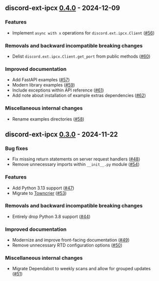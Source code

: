 ## discord-ext-ipcx [0.4.0](https://github.com/No767/discord-ext-ipcx/tree/0.4.0) - 2024-12-09

### Features

- Implement `async with x` operations for `discord.ext.ipcx.Client` ([#56](https://github.com/No767/discord-ext-ipcx/issues/56))

### Removals and backward incompatible breaking changes

- Delist `discord.ext.ipcx.Client.get_port` from public methods ([#60](https://github.com/No767/discord-ext-ipcx/issues/60))

### Improved documentation

- Add FastAPI examples ([#57](https://github.com/No767/discord-ext-ipcx/issues/57))
- Modern library examples ([#59](https://github.com/No767/discord-ext-ipcx/issues/59))
- Include exceptions within API reference ([#61](https://github.com/No767/discord-ext-ipcx/issues/61))
- Add note about installation of example extras dependencies ([#62](https://github.com/No767/discord-ext-ipcx/issues/62))

### Miscellaneous internal changes

- Rename examples directories ([#58](https://github.com/No767/discord-ext-ipcx/issues/58))


## discord-ext-ipcx [0.3.0](https://github.com/No767/discord-ext-ipcx/tree/0.3.0) - 2024-11-22

### Bug fixes

- Fix missing return statements on server request handlers ([#48](https://github.com/No767/discord-ext-ipcx/issues/48))
- Remove unnecessary imports within `__init__.py` module ([#54](https://github.com/No767/discord-ext-ipcx/issues/54))

### Features

- Add Python 3.13 support ([#47](https://github.com/No767/discord-ext-ipcx/issues/47))
- Migrate to [Towncrier](https://towncrier.readthedocs.io/en/stable/index.html) ([#53](https://github.com/No767/discord-ext-ipcx/issues/53))

### Removals and backward incompatible breaking changes

- Entirely drop Python 3.8 support ([#44](https://github.com/No767/discord-ext-ipcx/issues/44))

### Improved documentation

- Modernize and improve front-facing documentation ([#49](https://github.com/No767/discord-ext-ipcx/issues/49))
- Remove unnecessary RTD configuration options ([#50](https://github.com/No767/discord-ext-ipcx/issues/50))

### Miscellaneous internal changes

- Migrate Dependabot to weekly scans and allow for grouped updates ([#51](https://github.com/No767/discord-ext-ipcx/issues/51))

